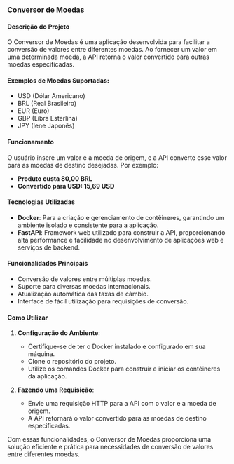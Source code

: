 ### Conversor de Moedas

#### Descrição do Projeto

O Conversor de Moedas é uma aplicação desenvolvida para facilitar a conversão de valores entre diferentes moedas. Ao fornecer um valor em uma determinada moeda, a API retorna o valor convertido para outras moedas especificadas.

#### Exemplos de Moedas Suportadas:
- USD (Dólar Americano)
- BRL (Real Brasileiro)
- EUR (Euro)
- GBP (Libra Esterlina)
- JPY (Iene Japonês)

#### Funcionamento

O usuário insere um valor e a moeda de origem, e a API converte esse valor para as moedas de destino desejadas. Por exemplo:

- **Produto custa 80,00 BRL**
- **Convertido para USD: 15,69 USD**

#### Tecnologias Utilizadas

- **Docker**: Para a criação e gerenciamento de contêineres, garantindo um ambiente isolado e consistente para a aplicação.
- **FastAPI**: Framework web utilizado para construir a API, proporcionando alta performance e facilidade no desenvolvimento de aplicações web e serviços de backend.

#### Funcionalidades Principais

- Conversão de valores entre múltiplas moedas.
- Suporte para diversas moedas internacionais.
- Atualização automática das taxas de câmbio.
- Interface de fácil utilização para requisições de conversão.

#### Como Utilizar

1. **Configuração do Ambiente**:
   - Certifique-se de ter o Docker instalado e configurado em sua máquina.
   - Clone o repositório do projeto.
   - Utilize os comandos Docker para construir e iniciar os contêineres da aplicação.

2. **Fazendo uma Requisição**:
   - Envie uma requisição HTTP para a API com o valor e a moeda de origem.
   - A API retornará o valor convertido para as moedas de destino especificadas.

Com essas funcionalidades, o Conversor de Moedas proporciona uma solução eficiente e prática para necessidades de conversão de valores entre diferentes moedas.